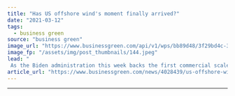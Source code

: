 ```yaml
---
title: "Has US offshore wind's moment finally arrived?"
date: "2021-03-12"
tags: 
  - business green
source: "business green"
image_url: "https://www.businessgreen.com/api/v1/wps/bb89d48/3f29bd4c-3d4e-4802-9b91-296ff87b29bb/2/offshorewind-sstock-185x114.jpeg"
image_fp: "/assets/img/post_thumbnails/144.jpeg"
lead: "
 As the Biden administration this week backs the first commercial scale offshore wind farm in the US, hopes are building for a renewable energy boom ..."
article_url: "https://www.businessgreen.com/news/4028439/us-offshore-wind-moment-finally-arrived"
---
```


---
